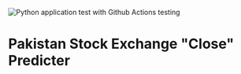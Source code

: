 ![Python application test with Github Actions](https://github.com/NUCES-ISB/i190476_i190695_MLOps_Assignment-02/actions/workflows/main.yml/badge.svg?branch=main) 
testing

# Pakistan Stock Exchange "Close" Predicter
